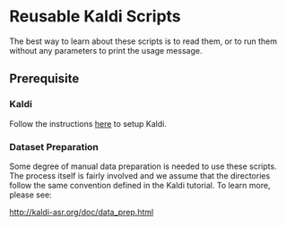 # Reusable Kaldi Scripts

The best way to learn about these scripts is to read them, or to run them without any parameters to print the usage message.

## Prerequisite

### Kaldi

Follow the instructions [here](Bins/ivector#kaldi) to setup Kaldi.

### Dataset Preparation

Some degree of manual data preparation is needed to use these scripts. The process itself is fairly involved and we assume that the directories follow the same convention defined in the Kaldi tutorial. To learn more, please see:

<http://kaldi-asr.org/doc/data_prep.html>
